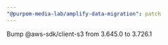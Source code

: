 ```yaml
---
"@purpom-media-lab/amplify-data-migration": patch
---
```


Bump @aws-sdk/client-s3 from 3.645.0 to 3.726.1
